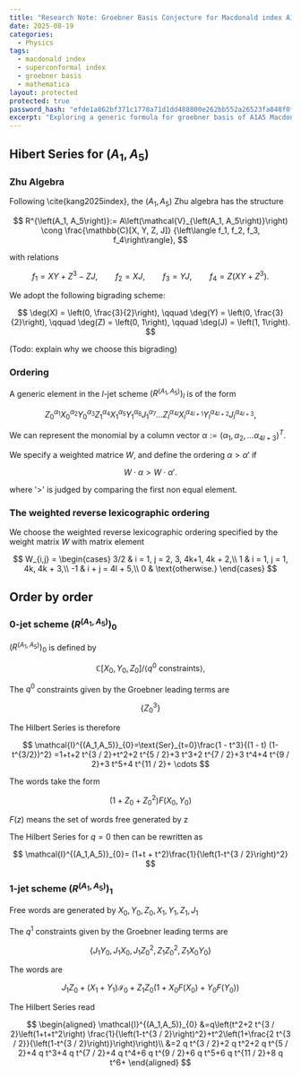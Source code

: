 ```yaml
---
title: "Research Note: Groebner Basis Conjecture for Macdonald index A1A5"
date: 2025-08-19
categories:
  - Physics
tags:
  - macdonald index
  - superconformal index
  - groebner basis
  - mathematica
layout: protected
protected: true
password_hash: "efde1a862bf371c1778a71d1dd488800e262bb552a26523fa848f0f3b5dc1cdf"
excerpt: "Exploring a generic formula for groebner basis of A1A5 Macdonald index."
---
```


## Hibert Series for $(A_1, A_5)$

### Zhu Algebra

Following \cite{kang2025index}, the $(A_1, A_5)$ Zhu algebra has the structure

$$
R^{\left(A_1, A_5\right)}:=
    A\left(\mathcal{V}_{\left(A_1, A_5\right)}\right) 
    \cong 
    \frac{\mathbb{C}[X, Y, Z, J]}
         {\left\langle f_1, f_2, f_3, f_4\right\rangle},
$$

with relations

$$
f_1 = XY + Z^3 - ZJ, \qquad
    f_2 = XJ, \qquad
    f_3 = YJ, \qquad
    f_4 = Z(XY + Z^3).
$$

We adopt the following bigrading scheme:

$$
\deg(X) = \left(0, \frac{3}{2}\right), \qquad
    \deg(Y) = \left(0, \frac{3}{2}\right), \qquad
    \deg(Z) = \left(0, 1\right), \qquad
    \deg(J) = \left(1, 1\right).
$$

(Todo: explain why we choose this bigrading)

### Ordering

A generic element in the $l$-jet scheme $(R^{\left(A_1, A_5\right)})_l$ is of the form

$$
Z_0^{\alpha_1} X_0^{\alpha_2} Y_0^{\alpha_3}
    Z_1^{\alpha_4} X_1^{\alpha_5} Y_1^{\alpha_6} J_1^{\alpha_7}
    \dots
    Z_l^{\alpha_{4l}} X_l^{\alpha_{4l+1}} Y_l^{\alpha_{4l+2}} J_l^{\alpha_{4l+3}},
$$

We can represent the monomial by a column vector $\alpha := (\alpha_1, \alpha_2, \dots \alpha_{4l+3})^T$.

We specify a weighted matrice $W$, and define the ordering $\alpha > \alpha'$ if 

$$
W \cdot \alpha > W \cdot \alpha'.
$$

where '>' is judged by comparing the first non equal element.

### The weighted reverse lexicographic ordering

We choose the weighted reverse  lexicographic ordering specified by the weight matrix $W$ with matrix element 

$$
W_{i,j} = \begin{cases}
    3/2 & i = 1, j = 2, 3, 4k+1, 4k + 2,\\
    1 & i = 1, j = 1, 4k, 4k + 3,\\
    -1 & i + j = 4l + 5,\\
    0 & \text{otherwise.}
    \end{cases}
$$

## Order by order 

###  $0$-jet scheme $(R^{\left(A_1, A_5\right)})_0$ 

 $(R^{\left(A_1, A_5\right)})_0$ is defined by

$$
\mathbb{C}[X_0, Y_0, Z_0]/\langle\text{$q^0$ constraints}\rangle,
$$

The $q^0$ constraints given by the Groebner leading terms are

$$
\{Z_0^3\}
$$

The Hilbert Series is therefore

$$
\mathcal{I}^{(A_1,A_5)}_{0}=\text{Ser}_{t=0}\frac{1 - t^3}{(1 - t) (1- t^{3/2})^2} =1+t+2 t^{3 / 2}+t^2+2 t^{5 / 2}+3 t^3+2 t^{7 / 2}+3 t^4+4 t^{9 / 2}+3 t^5+4 t^{11 / 2}+ \cdots
$$

The words take the form

$$
(1+ Z_0 + Z_0^2)F(X_0,Y_0)
$$

$F(z)$ means the set of words free generated by z

The Hilbert Series for $q=0$ then can be rewritten as

$$
\mathcal{I}^{(A_1,A_5)}_{0}= (1+t + t^2)\frac{1}{\left(1-t^{3 / 2}\right)^2}
$$
 



###  $1$-jet scheme $(R^{\left(A_1, A_5\right)})_1$ 

Free words are generated by $X_0, Y_0, Z_0, X_1, Y_1, Z_1, J_1$

The  $q^1$ constraints given by the Groebner leading terms are 

$$
\{J_1 Y_0, J_1 X_0, J_1 Z_0^2, Z_1Z_0^2, Z_1 X_0 Y_0\}
$$

The words are 

$$
J_1 Z_0+ (X_1+Y_1)\mathcal{I}_0+ Z_1Z_0(1+ X_0F(X_0)+Y_0 F(Y_0)) 
$$

The Hilbert Series read

$$
\begin{aligned}
\mathcal{I}^{(A_1,A_5)}_{0} &=q\left(t^2+2 t^{3 / 2}\left(1+t+t^2\right) \frac{1}{\left(1-t^{3 / 2}\right)^2}+t^2\left(1+\frac{2 t^{3 / 2}}{\left(1-t^{3 / 2}\right)}\right)\right)\\
&=2 q t^{3 / 2}+2 q t^2+2 q t^{5 / 2}+4 q t^3+4 q t^{7 / 2}+4 q t^4+6 q t^{9 / 2}+6 q t^5+6 q t^{11 / 2}+8 q t^6+
\end{aligned}
$$

### 